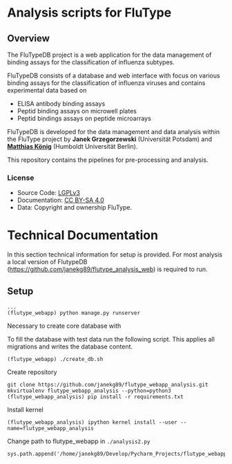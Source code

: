 # Analysis scripts for FluType
## Overview

The FluTypeDB project is a web application for the data management of binding assays 
for the classification of influenza subtypes.
 
FluTypeDB consists of a database and web interface with focus on various binding assays 
for the classification of influenza viruses and contains experimental data based on

* ELISA antibody binding assays
* Peptid binding assays on microwell plates
* Peptid bindings assays on peptide microarrays

FluTypeDB is developed for the data management and data analysis within the FluType project
by <b>Janek Grzegorzewski</b> (Universität Potsdam) and
<b><a href="https://livermetabolism.com" target="_blank">Matthias König</a></b> (Humboldt Universität Berlin).

This repository contains the pipelines for pre-processing and analysis.


### License
* Source Code: [LGPLv3](http://opensource.org/licenses/LGPL-3.0)
* Documentation: [CC BY-SA 4.0](http://creativecommons.org/licenses/by-sa/4.0/)
* Data: Copyright and ownership FluType.

# Technical Documentation
In this section technical information for setup is provided. For most analysis a local version of
FlutypeDB (https://github.com/janekg89/flutype_analysis_web) is required to run.

## Setup
```
...
(flutype_webapp) python manage.py runserver
```
Necessary to create core database with


To fill the database with test data run the following script.
This applies all migrations and writes the database content.
```
(flutype_webapp) ./create_db.sh
```

Create repository
```
git clone https://github.com/janekg89/flutype_webapp_analysis.git
mkvirtualenv flutype_webapp_analysis --python=python3
(flutype_webapp_analysis) pip install -r requirements.txt
```
Install kernel
```
(flutype_webapp_analysis) ipython kernel install --user --name=flutype_webapp_analysis
```


Change path to flutype_webapp in ```./analysis2.py```

```
sys.path.append('/home/janekg89/Develop/Pycharm_Projects/flutype_webapp')
```
